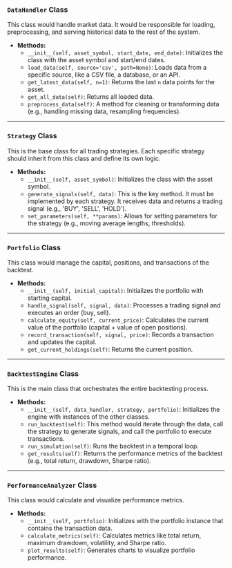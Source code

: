 ### **`DataHandler` Class**

This class would handle market data. It would be responsible for loading, preprocessing, and serving historical data to the rest of the system.

  * **Methods:**
      * `__init__(self, asset_symbol, start_date, end_date)`: Initializes the class with the asset symbol and start/end dates.
      * `load_data(self, source='csv', path=None)`: Loads data from a specific source, like a CSV file, a database, or an API.
      * `get_latest_data(self, n=1)`: Returns the last `n` data points for the asset.
      * `get_all_data(self)`: Returns all loaded data.
      * `preprocess_data(self)`: A method for cleaning or transforming data (e.g., handling missing data, resampling frequencies).

-----

### **`Strategy` Class**

This is the base class for all trading strategies. Each specific strategy should inherit from this class and define its own logic.

  * **Methods:**
      * `__init__(self, asset_symbol)`: Initializes the class with the asset symbol.
      * `generate_signals(self, data)`: This is the key method. It must be implemented by each strategy. It receives data and returns a trading signal (e.g., 'BUY', 'SELL', 'HOLD').
      * `set_parameters(self, **params)`: Allows for setting parameters for the strategy (e.g., moving average lengths, thresholds).

-----

### **`Portfolio` Class**

This class would manage the capital, positions, and transactions of the backtest.

  * **Methods:**
      * `__init__(self, initial_capital)`: Initializes the portfolio with starting capital.
      * `handle_signal(self, signal, data)`: Processes a trading signal and executes an order (buy, sell).
      * `calculate_equity(self, current_price)`: Calculates the current value of the portfolio (capital + value of open positions).
      * `record_transaction(self, signal, price)`: Records a transaction and updates the capital.
      * `get_current_holdings(self)`: Returns the current position.

-----

### **`BacktestEngine` Class**

This is the main class that orchestrates the entire backtesting process.

  * **Methods:**
      * `__init__(self, data_handler, strategy, portfolio)`: Initializes the engine with instances of the other classes.
      * `run_backtest(self)`: This method would iterate through the data, call the strategy to generate signals, and call the portfolio to execute transactions.
      * `run_simulation(self)`: Runs the backtest in a temporal loop.
      * `get_results(self)`: Returns the performance metrics of the backtest (e.g., total return, drawdown, Sharpe ratio).

-----

### **`PerformanceAnalyzer` Class**

This class would calculate and visualize performance metrics.

  * **Methods:**
      * `__init__(self, portfolio)`: Initializes with the portfolio instance that contains the transaction data.
      * `calculate_metrics(self)`: Calculates metrics like total return, maximum drawdown, volatility, and Sharpe ratio.
      * `plot_results(self)`: Generates charts to visualize portfolio performance.